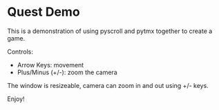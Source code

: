 Quest Demo
==========

This is a demonstration of using pyscroll and pytmx together to create a game.

Controls:
- Arrow Keys: movement
- Plus/Minus (+/-): zoom the camera

The window is resizeable, camera can zoom in and out using +/- keys.

Enjoy!